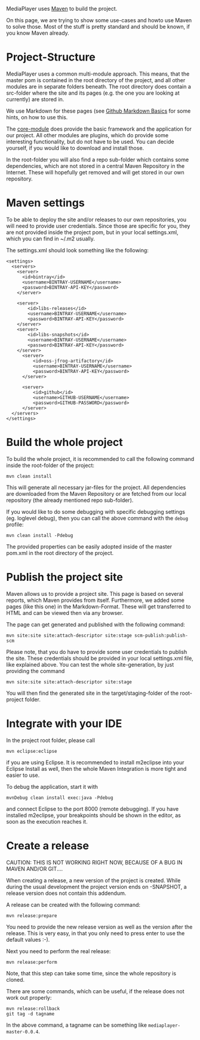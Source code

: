 MediaPlayer uses [Maven](http://maven.apache.org) to build the project.

On this page, we are trying to show some use-cases and howto use Maven to solve those. Most of the stuff is pretty standard
and should be known, if you know Maven already.

# Project-Structure

MediaPlayer uses a common multi-module approach. This means, that the master pom is contained in the root directory of
the project, and all other modules are in separate folders beneath. The root directory does contain a src-folder where
the site and its pages (e.g. the one you are looking at currently) are stored in.

We use Markdown for these pages (see [Github Markdown Basics](https://help.github.com/articles/markdown-basics) for some
hints, on how to use this.

The [core-module](/MediaPlayer/mediaplayer/index.html) does provide the basic framework and the application for our project.
All other modules are plugins, which do provide some interesting functionality, but do not have to be used. You can
decide yourself, if you would like to download and install those.

In the root-folder you will also find a repo sub-folder which contains some dependencies, which are not stored in a
central Maven Repository in the Internet. These will hopefully get removed and will get stored in our own repository.

# Maven settings

To be able to deploy the site and/or releases to our own repositories, you will need to provide user credentials. Since
those are specific for you, they are not provided inside the project pom, but in your local settings.xml, which you can
find in ~/.m2 usually.

The settings.xml should look something like the following:

```
<settings>
  <servers>
    <server>
      <id>bintray</id>
      <username>BINTRAY-USERNAME</username>
      <password>BINTRAY-API-KEY</password>
    </server>

    <server>
        <id>libs-releases</id>
        <username>BINTRAY-USERNAME</username>
        <password>BINTRAY-API-KEY</password>
    </server>
    <server>
        <id>libs-snapshots</id>
        <username>BINTRAY-USERNAME</username>
        <password>BINTRAY-API-KEY</password>
    </server>
      <server>
          <id>oss-jfrog-artifactory</id>
          <username>BINTRAY-USERNAME</username>
          <password>BINTRAY-API-KEY</password>
      </server>

      <server>
          <id>github</id>
          <username>GITHUB-USERNAME</username>
          <password>GITHUB-PASSWORD</password>
      </server>
  </servers>
</settings>

```

# Build the whole project

To build the whole project, it is recommended to call the following command inside the root-folder of the project:

```
mvn clean install
```

This will generate all necessary jar-files for the project. All dependencies are downloaded from the Maven Repository or
are fetched from our local repository (the already mentioned repo sub-folder).

If you would like to do some debugging with specific debugging settings (eg. loglevel debug), then you can call the above
command with the ```debug``` profile:

```
mvn clean install -Pdebug
```

The provided properties can be easily adopted inside of the master pom.xml in the root directory of the project.

# Publish the project site

Maven allows us to provide a project site. This page is based on several reports, which Maven provides from itself.
Furthermore, we added some pages (like this one) in the Markdown-Format. These will get transferred to HTML and can be
viewed then via any browser.

The page can get generated and published with the following command:

```
mvn site:site site:attach-descriptor site:stage scm-publish:publish-scm
```

Please note, that you do have to provide some user credentials to publish the site. These credentials should be provided
in your local settings.xml file, like explained above. You can test the whole site-generation, by just providing the
command

```
mvn site:site site:attach-descriptor site:stage
```

You will then find the generated site in the target/staging-folder of the root-project folder.

# Integrate with your IDE

In the project root folder, please call

```
mvn eclipse:eclipse
```

if you are using Eclipse. It is recommended to install m2eclipse into your Eclipse Install as well, then the whole
Maven Integration is more tight and easier to use.

To debug the application, start it with

```
mvnDebug clean install exec:java -Pdebug
```

and connect Eclipse to the port 8000 (remote debugging). If you have installed m2eclipse, your breakpoints should be
shown in the editor, as soon as the execution reaches it.

# Create a release

CAUTION: THIS IS NOT WORKING RIGHT NOW, BECAUSE OF A BUG IN MAVEN AND/OR GIT....

When creating a release, a new version of the project is created. While during the usual development the project version
ends on -SNAPSHOT, a release version does not contain this addendum.

A release can be created with the following command:

```
mvn release:prepare
```

You need to provide the new release version as well as the version after the release. This is very easy, in that you only
need to press enter to use the default values :-).

Next you need to perform the real release:

```
mvn release:perform
```

Note, that this step can take some time, since the whole repository is cloned.

There are some commands, which can be useful, if the release does not work out properly:

```
mvn release:rollback
git tag -d tagname
```

In the above command, a tagname can be something like ```mediaplayer-master-0.0.4```.
